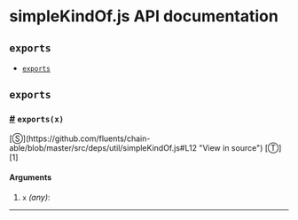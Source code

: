 # simpleKindOf.js API documentation

<!-- div class="toc-container" -->

<!-- div -->

## `exports`
* <a href="#exports">`exports`</a>

<!-- /div -->

<!-- /div -->

<!-- div class="doc-container" -->

<!-- div -->

## `exports`

<!-- div -->

<h3 id="exports"><a href="#exports">#</a>&nbsp;<code>exports(x)</code></h3>
[&#x24C8;](https://github.com/fluents/chain-able/blob/master/src/deps/util/simpleKindOf.js#L12 "View in source") [&#x24C9;][1]



#### Arguments
1. `x` *(any)*:

---

<!-- /div -->

<!-- /div -->

<!-- /div -->

 [1]: #exports "Jump back to the TOC."
